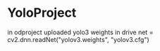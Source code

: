 # YoloProject
in odproject
uploaded yolo3 weights in drive
net = cv2.dnn.readNet("yolov3.weights", "yolov3.cfg")
